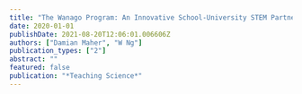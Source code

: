 ```yaml
---
title: "The Wanago Program: An Innovative School-University STEM Partnership Program"
date: 2020-01-01
publishDate: 2021-08-20T12:06:01.006606Z
authors: ["Damian Maher", "W Ng"]
publication_types: ["2"]
abstract: ""
featured: false
publication: "*Teaching Science*"
---
```


